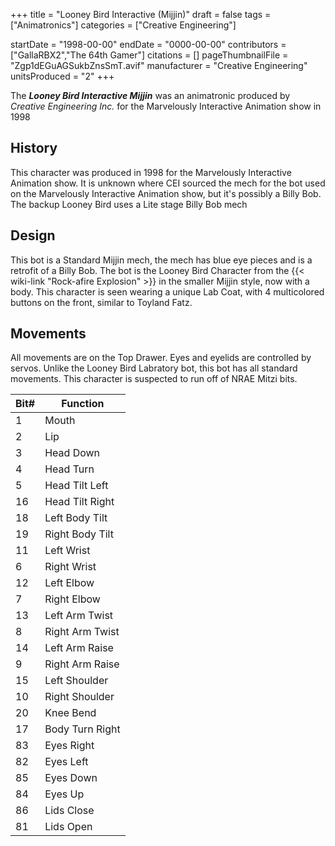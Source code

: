 +++
title = "Looney Bird Interactive (Mijjin)"
draft = false
tags = ["Animatronics"]
categories = ["Creative Engineering"]


startDate = "1998-00-00"
endDate = "0000-00-00"
contributors = ["GallaRBX2","The 64th Gamer"]
citations = []
pageThumbnailFile = "Zgp1dEGuAGSukbZnsSmT.avif"
manufacturer = "Creative Engineering"
unitsProduced = "2"
+++

The ***Looney Bird Interactive Mijjin*** was an animatronic produced by *Creative Engineering Inc.* for the Marvelously Interactive Animation show in 1998

## History

This character was produced in 1998 for the Marvelously Interactive Animation show. It is unknown where CEI sourced the mech for the bot used on the Marvelously Interactive Animation show, but it's possibly a Billy Bob. The backup Looney Bird uses a Lite stage Billy Bob mech

## Design

This bot is a Standard Mijjin mech, the mech has blue eye pieces and is a retrofit of a Billy Bob. The bot is the Looney Bird Character from the {{< wiki-link "Rock-afire Explosion" >}} in the smaller Mijjin style, now with a body. This character is seen wearing a unique Lab Coat, with 4 multicolored buttons on the front, similar to Toyland Fatz.

## Movements

All movements are on the Top Drawer. Eyes and eyelids are controlled by servos. Unlike the Looney Bird Labratory bot, this bot has all standard movements. This character is suspected to run off of NRAE Mitzi bits.

| Bit# | Function        |
|------|-----------------|
| 1    | Mouth           |
| 2    | Lip             |
| 3    | Head Down       |
| 4    | Head Turn       |
| 5    | Head Tilt Left  |
| 16   | Head Tilt Right |
| 18   | Left Body Tilt  |
| 19   | Right Body Tilt |
| 11   | Left Wrist      |
| 6    | Right Wrist     |
| 12   | Left Elbow      |
| 7    | Right Elbow     |
| 13   | Left Arm Twist  |
| 8    | Right Arm Twist |
| 14   | Left Arm Raise  |
| 9    | Right Arm Raise |
| 15   | Left Shoulder   |
| 10   | Right Shoulder  |
| 20   | Knee Bend       |
| 17   | Body Turn Right |
| 83   | Eyes Right      |
| 82   | Eyes Left       |
| 85   | Eyes Down       |
| 84   | Eyes Up         |
| 86   | Lids Close      |
| 81   | Lids Open       |